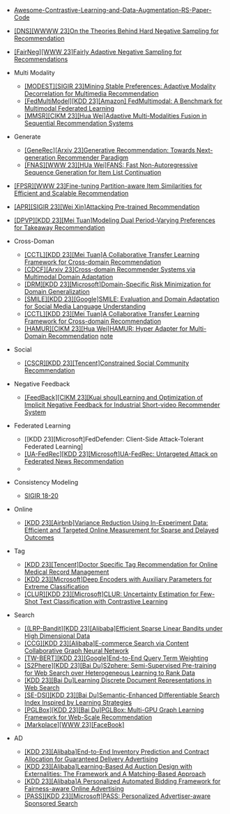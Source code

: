 
- [Awesome-Contrastive-Learning-and-Data-Augmentation-RS-Paper-Code](https://github.com/QinHsiu/Awesome-Contrastive-Learning-and-Data-Augmentation-RS-Paper-Code)
- [[DNS][WWWW 23]On the Theories Behind Hard Negative Sampling for Recommendation](https://arxiv.org/abs/2302.03472)
- [[FairNeg][WWW 23]Fairly Adaptive Negative Sampling for Recommendations](https://arxiv.org/abs/2302.08266)
- Multi Modality
  - [[MODEST][SIGIR 23]Mining Stable Preferences: Adaptive Modality Decorrelation for Multimedia Recommendation](https://arxiv.org/pdf/2306.14179.pdf)
  - [[FedMultiModel][KDD 23][Amazon] FedMultimodal: A Benchmark for Multimodal Federated Learning](https://arxiv.org/pdf/2306.09486.pdf)
  - [[MMSR][CIKM 23][Hua Wei]Adaptive Multi-Modalities Fusion in Sequential Recommendation Systems](https://github.com/HoldenHu/MMSR)
- Generate
  - [[GeneRec][Arxiv 23]Generative Recommendation: Towards Next-generation Recommender Paradigm](https://arxiv.org/abs/2304.03516)
  - [[FNAS][WWW 23][HUa Wei]FANS: Fast Non-Autoregressive Sequence Generation for Item List Continuation](https://arxiv.org/abs/2304.00545)
- [[FPSR][WWW 23]Fine-tuning Partition-aware Item Similarities for Efficient and Scalable Recommendation](https://arxiv.org/abs/2207.05959)
- [[APR][SIGIR 23][Wei Xin]Attacking Pre-trained Recommendation](https://arxiv.org/pdf/2305.03995.pdf)
- [[DPVP][KDD 23][Mei Tuan]Modeling Dual Period-Varying Preferences for Takeaway Recommendation](https://arxiv.org/abs/2306.04370)
- Cross-Doman
  - [[CCTL][KDD 23][Mei Tuan]A Collaborative Transfer Learning Framework for Cross-domain Recommendation](https://arxiv.org/pdf/2306.16425.pdf)
  - [[CDCF][Arxiv 23]Cross-domain Recommender Systems via Multimodal Domain Adaptation](https://arxiv.org/pdf/2306.13887.pdf)
  - [[DRM][KDD 23][Microsoft]Domain-Specific Risk Minimization for Domain Generalization](https://openreview.net/forum?id=vCVTZYFcmCm)
  - [[SMILE][KDD 23][Google]SMILE: Evaluation and Domain Adaptation for Social Media Language Understanding](https://paperswithcode.com/paper/smile-evaluation-and-domain-adaptation-for)
  - [[CCTL][KDD 23][Mei Tuan]A Collaborative Transfer Learning Framework for Cross-domain Recommendation](https://arxiv.org/abs/2306.16425)
  - [[HAMUR][CIKM 23][Hua Wei]HAMUR: Hyper Adapter for Multi-Domain Recommendation](https://arxiv.org/pdf/2309.06217.pdf) [note](https://mp.weixin.qq.com/s/lmxNVOElZ9MnuarZzEiD_g)

- Social
  - [[CSCR][KDD 23][Tencent]Constrained Social Community Recommendation](https://www.youtube.com/watch?v=b14qgetaXxs)
- Negative Feedback
  - [[FeedBack][CIKM 23][Kuai shou]Learning and Optimization of Implicit Negative Feedback for Industrial Short-video Recommender System](https://arxiv.org/pdf/2308.13249.pdf) 

- Federated Learning
  - [[KDD 23][Microsoft]FedDefender: Client-Side Attack-Tolerant Federated Learning]
  - [[UA-FedRec][KDD 23][Microsoft]UA-FedRec: Untargeted Attack on Federated News Recommendation](https://arxiv.org/abs/2202.06701)
  - 
- Consistency Modeling
  - [SIGIR 18-20](https://mp.weixin.qq.com/s/ERMWm4wWCjWBvTJJcT1fbw)
 
- Online
  - [[KDD 23][Airbnb]Variance Reduction Using In-Experiment Data: Efficient and Targeted Online Measurement for Sparse and Delayed Outcomes](https://alexdeng.github.io/public/files/kdd2023-inexp.pdf)
    
- Tag
  - [[KDD 23][Tencent]Doctor Specific Tag Recommendation for Online Medical Record Management](https://www.youtube.com/watch?v=TopyznCvTuQ)
  - [[KDD 23][Microsoft]Deep Encoders with Auxiliary Parameters for Extreme Classification](https://www.youtube.com/watch?v=4vGX2H780KY)
  - [[CLUR][KDD 23][Microsoft]CLUR: Uncertainty Estimation for Few-Shot Text Classification with Contrastive Learning](https://www.youtube.com/watch?v=SvJCWdSkNTQ)

- Search
  - [[(LRP-Bandit][KDD 23][Alibaba]Efficient Sparse Linear Bandits under High Dimensional Data](https://www.mcwei.com/Research/Lasso_RP_Bandit.pdf)
  - [[CCG][KDD 23][Alibaba]E-commerce Search via Content Collaborative Graph Neural Network](https://www.youtube.com/watch?v=AttOef4lecg)
  - [[TW-BERT][KDD 23][Google]End-to-End Query Term Weighting](https://research.google/pubs/pub52462/)
  - [[S2Phere][KDD 23][Bai Du]S2phere: Semi-Supervised Pre-training for Web Search over Heterogeneous Learning to Rank Data](https://www.youtube.com/watch?v=_Khb0rKdaL0)
  - [[KDD 23][Bai Du]Learning Discrete Document Representations in Web Search](https://www.youtube.com/watch?v=KV8ERmtZtkw)
  - [[SE-DSI][KDD 23][Bai Du]Semantic-Enhanced Differentiable Search Index Inspired by Learning Strategies](https://arxiv.org/abs/2305.15115)
  - [[PGLBox][KDD 23][Bai Du]PGLBox: Multi-GPU Graph Learning Framework for Web-Scale Recommendation](https://www.youtube.com/watch?v=LClNDNnNA7g)
  - [[Markplace][WWW 23][FaceBook]](https://mp.weixin.qq.com/s/CcRAKDZJMqq6jTfqGM6g1A)

- AD
  - [[KDD 23][Alibaba]End-to-End Inventory Prediction and Contract Allocation for Guaranteed Delivery Advertising](https://www.youtube.com/watch?v=Ghh8qRZDFJw)
  - [[KDD 23][Alibaba]Learning-Based Ad Auction Design with Externalities: The Framework and A Matching-Based Approach](https://www.google.com.hk/search?q=Learning-Based+Ad+Auction+Design+with+Externalities%3A+The+Framework+and+A+Matching-Based+Approach&oq=Learning-Based+Ad+Auction+Design+with+Externalities%3A+The+Framework+and+A+Matching-Based+Approach&aqs=chrome..69i57.275j0j4&sourceid=chrome&ie=UTF-8)
  - [[KDD 23][Alibaba]A Personalized Automated Bidding Framework for Fairness-aware Online Advertising](https://www.youtube.com/watch?v=uOrqHngy2eY)
  - [[PASS][KDD 23][Microsoft]PASS: Personalized Advertiser-aware Sponsored Search](https://www.youtube.com/watch?v=L7Qb23w-D7I)
    
